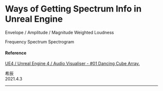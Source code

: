 # Ways of Getting Spectrum Info in Unreal Engine

Envelope / Amplitude / Magnitude
Weighted Loudness

Frequency
Spectrum
Spectrogram


#### Reference
[UE4 / Unreal Engine 4 / Audio Visualiser - #01 Dancing Cube Array.](https://www.youtube.com/watch?v=ix3oa7nB2VA)


希辰\
2021.4.3

***